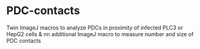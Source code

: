 # PDC-contacts
Twin ImageJ macros to analyze PDCs in proximity of infected PLC3 or HepG2 cells & nn additional ImageJ macro to measure number and size of PDC contacts
